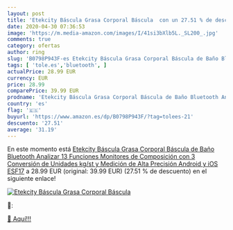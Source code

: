 ```yaml
---
layout: post
title: 'Etekcity Báscula Grasa Corporal Báscula  con un 27.51 % de descuento'
date: 2020-04-30 07:36:53
image: 'https://m.media-amazon.com/images/I/41si3bXlb5L._SL200_.jpg'
comments: true
category: ofertas
author: ring
slug: 'B0798P943F-es Etekcity Báscula Grasa Corporal Báscula de Baño Bluetooth...'
tags: [ 'tole.es','bluetooth', ]
actualPrice: 28.99 EUR
currency: EUR
price: 28.99
comparePrice: 39.99 EUR
prodname: 'Etekcity Báscula Grasa Corporal Báscula de Baño Bluetooth Analizar 13 Funciones  Monitores de Composición con 3 Conversión de Unidades  kg/st  y Medición de Alta Precisión  Android y iOS  ESF17'
country: 'es'
flag: '🇪🇸'
buyurl: 'https://www.amazon.es/dp/B0798P943F/?tag=tolees-21'
descuento: '27.51'
average: '31.19'
---
```


En este momento está [Etekcity Báscula Grasa Corporal Báscula de Baño Bluetooth Analizar 13 Funciones  Monitores de Composición con 3 Conversión de Unidades  kg/st  y Medición de Alta Precisión  Android y iOS  ESF17](https://www.amazon.es/dp/B0798P943F/?tag=tolees-21) a 28.99 EUR (original: 39.99 EUR) (27.51 %  de descuento) en el siguiente enlace!

[![Etekcity Báscula Grasa Corporal Báscula ](https://m.media-amazon.com/images/I/41si3bXlb5L._SL200_.jpg)](https://www.amazon.es/dp/B0798P943F/?tag=tolees-21)

🔎:


[🛒 Aquí!!!](https://www.amazon.es/dp/B0798P943F/?tag=tolees-21)
